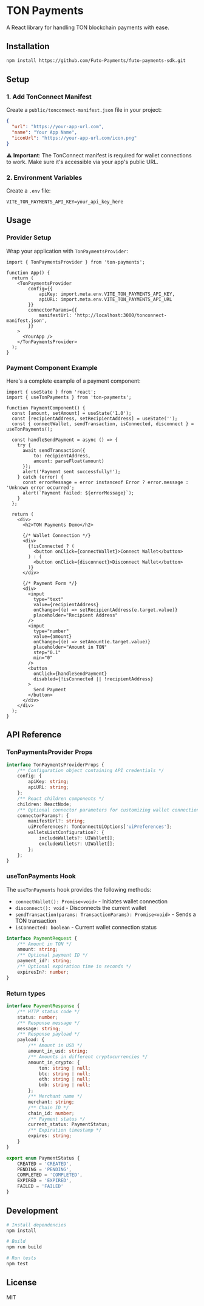 # TON Payments

A React library for handling TON blockchain payments with ease.

## Installation

```bash
npm install https://github.com/Futo-Payments/futo-payments-sdk.git
```

## Setup

### 1. Add TonConnect Manifest

Create a `public/tonconnect-manifest.json` file in your project:

```json
{
  "url": "https://your-app-url.com",
  "name": "Your App Name",
  "iconUrl": "https://your-app-url.com/icon.png"
}
```

⚠️ **Important**: The TonConnect manifest is required for wallet connections to work. Make sure it's accessible via your app's public URL.

### 2. Environment Variables

Create a `.env` file:

```env
VITE_TON_PAYMENTS_API_KEY=your_api_key_here
```

## Usage

### Provider Setup

Wrap your application with `TonPaymentsProvider`:

```tsx
import { TonPaymentsProvider } from 'ton-payments';

function App() {
  return (
    <TonPaymentsProvider
        config={{
            apiKey: import.meta.env.VITE_TON_PAYMENTS_API_KEY,
            apiURL: import.meta.env.VITE_TON_PAYMENTS_API_URL
        }}
        connectorParams={{
            manifestUrl: 'http://localhost:3000/tonconnect-manifest.json',
        }}
    >
      <YourApp />
    </TonPaymentsProvider>
  );
}
```

### Payment Component Example

Here's a complete example of a payment component:

```tsx
import { useState } from 'react';
import { useTonPayments } from 'ton-payments';

function PaymentComponent() {
  const [amount, setAmount] = useState('1.0');
  const [recipientAddress, setRecipientAddress] = useState('');
  const { connectWallet, sendTransaction, isConnected, disconnect } = useTonPayments();

  const handleSendPayment = async () => {
    try {
      await sendTransaction({
          to: recipientAddress,
          amount: parseFloat(amount)
      });
      alert('Payment sent successfully!');
    } catch (error) {
      const errorMessage = error instanceof Error ? error.message : 'Unknown error occurred';
      alert(`Payment failed: ${errorMessage}`);
    }
  };

  return (
    <div>
      <h2>TON Payments Demo</h2>

      {/* Wallet Connection */}
      <div>
        {!isConnected ? (
          <button onClick={connectWallet}>Connect Wallet</button>
        ) : (
          <button onClick={disconnect}>Disconnect Wallet</button>
        )}
      </div>

      {/* Payment Form */}
      <div>
        <input
          type="text"
          value={recipientAddress}
          onChange={(e) => setRecipientAddress(e.target.value)}
          placeholder="Recipient Address"
        />
        <input
          type="number"
          value={amount}
          onChange={(e) => setAmount(e.target.value)}
          placeholder="Amount in TON"
          step="0.1"
          min="0"
        />
        <button
          onClick={handleSendPayment}
          disabled={!isConnected || !recipientAddress}
        >
          Send Payment
        </button>
      </div>
    </div>
  );
}
```

## API Reference

### TonPaymentsProvider Props

```typescript
interface TonPaymentsProviderProps {
    /** Configuration object containing API credentials */
    config: {
        apiKey: string;
        apiURL: string;
    };
    /** React children components */
    children: ReactNode;
    /** Optional connector parameters for customizing wallet connection */
    connectorParams?: {
        manifestUrl?: string;
        uiPreferences?: TonConnectUiOptions['uiPreferences'];
        walletsListConfiguration?: {
            includeWallets?: UIWallet[];
            excludeWallets?: UIWallet[];
        };
    };
}
```

### useTonPayments Hook

The `useTonPayments` hook provides the following methods:

- `connectWallet(): Promise<void>` - Initiates wallet connection
- `disconnect(): void` - Disconnects the current wallet
- `sendTransaction(params: TransactionParams): Promise<void>` - Sends a TON transaction
- `isConnected: boolean` - Current wallet connection status

```typescript
interface PaymentRequest {
    /** Amount in TON */
    amount: string;
    /** Optional payment ID */
    payment_id?: string;
    /** Optional expiration time in seconds */
    expiresIn?: number;
}
```

### Return types

```typescript
interface PaymentResponse {
    /** HTTP status code */
    status: number;
    /** Response message */
    message: string;
    /** Response payload */
    payload: {
        /** Amount in USD */
        amount_in_usd: string;
        /** Amounts in different cryptocurrencies */
        amount_in_crypto: {
            ton: string | null;
            btc: string | null;
            eth: string | null;
            bnb: string | null;
        };
        /** Merchant name */
        merchant: string;
        /** Chain ID */
        chain_id: number;
        /** Payment status */
        current_status: PaymentStatus;
        /** Expiration timestamp */
        expires: string;
    }
}

export enum PaymentStatus {
    CREATED = 'CREATED',
    PENDING = 'PENDING',
    COMPLETED = 'COMPLETED',
    EXPIRED = 'EXPIRED',
    FAILED = 'FAILED'
} 
```

## Development

```bash
# Install dependencies
npm install

# Build
npm run build

# Run tests
npm test
```

## License

MIT 
